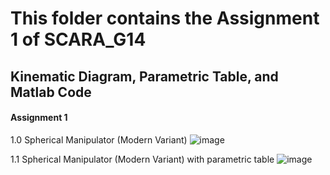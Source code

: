 # This folder contains the Assignment 1 of SCARA_G14
## Kinematic Diagram, Parametric Table, and Matlab Code

#### Assignment 1
1.0 Spherical Manipulator (Modern Variant) 
![image](https://github.com/kimchisteww/SCARA_G14_Assignment_2024/assets/157703948/42bce63c-b931-4cd9-8ca0-98c3db947b78)

1.1 Spherical Manipulator (Modern Variant) with parametric table
![image](https://github.com/kimchisteww/SCARA_G14_Assignment_2024/assets/157703948/25144de8-2212-4fcf-9a81-5104da4763fa)
